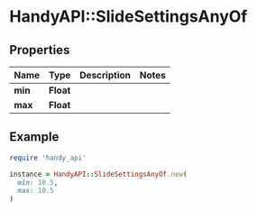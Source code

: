 # HandyAPI::SlideSettingsAnyOf

## Properties

| Name | Type | Description | Notes |
| ---- | ---- | ----------- | ----- |
| **min** | **Float** |  |  |
| **max** | **Float** |  |  |

## Example

```ruby
require 'handy_api'

instance = HandyAPI::SlideSettingsAnyOf.new(
  min: 10.5,
  max: 10.5
)
```

